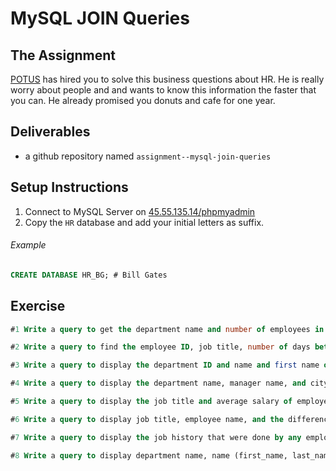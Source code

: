 # MySQL JOIN Queries

## The Assignment

[POTUS](#) has hired you to solve this business questions about HR. He is really worry about people and and wants to know this information the faster that you can. He already promised you donuts and cafe for one year.

## Deliverables

  + a github repository named `assignment--mysql-join-queries`

## Setup Instructions

  1. Connect to MySQL Server on [45.55.135.14/phpmyadmin](45.55.135.14/phpmyadmin)
  2. Copy the `HR` database and add your initial letters as suffix.

  ###### Example
  
  ```sql
  CREATE DATABASE HR_BG; # Bill Gates
  ```

## Exercise

```sql
#1 Write a query to get the department name and number of employees in the department.

#2 Write a query to find the employee ID, job title, number of days between ending date and starting date for all jobs in department 90 from job history.

#3 Write a query to display the department ID and name and first name of manager.

#4 Write a query to display the department name, manager name, and city.

#5 Write a query to display the job title and average salary of employees.

#6 Write a query to display job title, employee name, and the difference between salary of the employee and minimum salary for the job.

#7 Write a query to display the job history that were done by any employee who is currently drawing more than 10000 of salary.

#8 Write a query to display department name, name (first_name, last_name), hire date, salary of the manager for all managers whose experience is more than 15 years.
```
